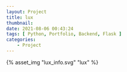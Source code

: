 ```yaml
---
layout: Project
title: lux
thumbnail: 
date: 2021-08-06 00:43:24
tags: [ Python, Portfolio, Backend, Flask ]
categories: 
    - Project
---
```


{% asset_img "lux_info.svg" "lux" %}